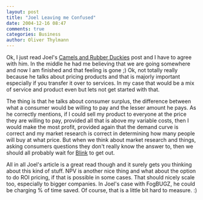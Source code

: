```yaml
---
layout: post
title: "Joel Leaving me Confused"
date: 2004-12-16 08:47
comments: true
categories: Business
author: Oliver Thylmann
---
```



Ok, I just read Joel's [Camels and Rubber Duckies](http://www.joelonsoftware.com/articles/CamelsandRubberDuckies.html) post and I have to agree with him. In the middle he had me believing that we are going somewhere and now I am finished and that feeling is gone ;) Ok, not totally really because he talks about pricing products and that is majorly important especially if you transfer it over to services. In my case that would be a mix of service and product even but lets not get started with that. 

The thing is that he talks about consumer surplus, the difference between what a consumer would be willing to pay and the lesser amount he pays. As he correctly mentions, if I could sell my product to everyone at the price they are willing to pay, provided all that is above my variable costs, then I would make the most profit, provided again that the demand curve is correct and my market research is correct in determining how many people will buy at what price. But when we think about market research and things, asking consumers questions they don't really know the answer to, then we should all probably wait for [Blink](http://www.amazon.com/exec/obidos/tg/detail/-/0316172324/) to get out. 

All in all Joel's article is a great read though and it surely gets you thinking about this kind of stuff. NPV is another nice thing and what about the option to do ROI pricing, if that is possible in some cases. That should nicely scale too, especially to bigger companies. In Joel's case with FogBUGZ, he could be charging % of time saved. Of course, that is a little bit hard to measure. :)


